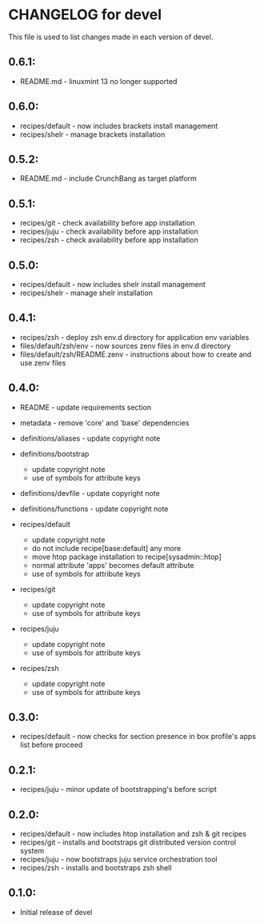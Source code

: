 # CHANGELOG for devel

This file is used to list changes made in each version of devel.

## 0.6.1:

* README.md - linuxmint 13 no longer supported

## 0.6.0:

* recipes/default  - now includes brackets install management
* recipes/shelr    - manage brackets installation

## 0.5.2:

* README.md - include CrunchBang as target platform

## 0.5.1:

* recipes/git  - check availability before app installation
* recipes/juju - check availability before app installation
* recipes/zsh  - check availability before app installation

## 0.5.0:

* recipes/default  - now includes shelr install management
* recipes/shelr    - manage shelr installation

## 0.4.1:

* recipes/zsh                   - deploy zsh env.d directory for application env variables
* files/default/zsh/env         - now sources zenv files in env.d directory
* files/default/zsh/README.zenv - instructions about how to create and use zenv files

## 0.4.0:

* README              - update requirements section
* metadata            - remove 'core' and 'base' dependencies
* definitions/aliases - update copyright note

* definitions/bootstrap

  - update copyright note
  - use of symbols for attribute keys

* definitions/devfile - update copyright note
* definitions/functions - update copyright note

* recipes/default

  - update copyright note
  - do not include recipe[base:default] any more
  - move htop package installation to recipe[sysadmin::htop]
  - normal attribute 'apps' becomes default attribute
  - use of symbols for attribute keys

* recipes/git

  - update copyright note
  - use of symbols for attribute keys

* recipes/juju

  - update copyright note
  - use of symbols for attribute keys

* recipes/zsh

  - update copyright note
  - use of symbols for attribute keys

## 0.3.0:

* recipes/default - now checks for section presence in box profile's apps list before proceed

## 0.2.1:

* recipes/juju    - minor update of bootstrapping's before script

## 0.2.0:

* recipes/default - now includes htop installation and zsh & git recipes
* recipes/git     - installs and bootstraps git distributed version control system
* recipes/juju    - now bootstraps juju service orchestration tool
* recipes/zsh     - installs and bootstraps zsh shell

## 0.1.0:

* Initial release of devel

